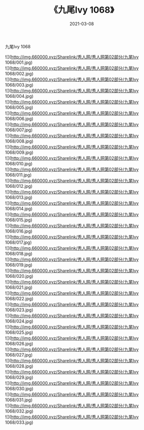 ﻿---
layout: post
title:  《九尾Ivy 1068》
date:   2021-03-08
img: http://img.660000.xyz/Sharelink/秀人网/秀人网第02部分/九尾Ivy 1068/000.jpg
categories: [美女, 清纯, 唯美]
---

九尾Ivy 1068

  ![](http://img.660000.xyz/Sharelink/秀人网/秀人网第02部分/九尾Ivy 1068/001.jpg) <br> ![](http://img.660000.xyz/Sharelink/秀人网/秀人网第02部分/九尾Ivy 1068/002.jpg) <br> ![](http://img.660000.xyz/Sharelink/秀人网/秀人网第02部分/九尾Ivy 1068/003.jpg) <br> ![](http://img.660000.xyz/Sharelink/秀人网/秀人网第02部分/九尾Ivy 1068/004.jpg) <br> ![](http://img.660000.xyz/Sharelink/秀人网/秀人网第02部分/九尾Ivy 1068/005.jpg) <br> ![](http://img.660000.xyz/Sharelink/秀人网/秀人网第02部分/九尾Ivy 1068/006.jpg) <br> ![](http://img.660000.xyz/Sharelink/秀人网/秀人网第02部分/九尾Ivy 1068/007.jpg) <br> ![](http://img.660000.xyz/Sharelink/秀人网/秀人网第02部分/九尾Ivy 1068/008.jpg) <br> ![](http://img.660000.xyz/Sharelink/秀人网/秀人网第02部分/九尾Ivy 1068/009.jpg) <br> ![](http://img.660000.xyz/Sharelink/秀人网/秀人网第02部分/九尾Ivy 1068/010.jpg) <br> ![](http://img.660000.xyz/Sharelink/秀人网/秀人网第02部分/九尾Ivy 1068/011.jpg) <br> ![](http://img.660000.xyz/Sharelink/秀人网/秀人网第02部分/九尾Ivy 1068/012.jpg) <br> ![](http://img.660000.xyz/Sharelink/秀人网/秀人网第02部分/九尾Ivy 1068/013.jpg) <br> ![](http://img.660000.xyz/Sharelink/秀人网/秀人网第02部分/九尾Ivy 1068/014.jpg) <br> ![](http://img.660000.xyz/Sharelink/秀人网/秀人网第02部分/九尾Ivy 1068/015.jpg) <br> ![](http://img.660000.xyz/Sharelink/秀人网/秀人网第02部分/九尾Ivy 1068/016.jpg) <br> ![](http://img.660000.xyz/Sharelink/秀人网/秀人网第02部分/九尾Ivy 1068/017.jpg) <br> ![](http://img.660000.xyz/Sharelink/秀人网/秀人网第02部分/九尾Ivy 1068/018.jpg) <br> ![](http://img.660000.xyz/Sharelink/秀人网/秀人网第02部分/九尾Ivy 1068/019.jpg) <br> ![](http://img.660000.xyz/Sharelink/秀人网/秀人网第02部分/九尾Ivy 1068/020.jpg) <br> ![](http://img.660000.xyz/Sharelink/秀人网/秀人网第02部分/九尾Ivy 1068/021.jpg) <br> ![](http://img.660000.xyz/Sharelink/秀人网/秀人网第02部分/九尾Ivy 1068/022.jpg) <br> ![](http://img.660000.xyz/Sharelink/秀人网/秀人网第02部分/九尾Ivy 1068/023.jpg) <br> ![](http://img.660000.xyz/Sharelink/秀人网/秀人网第02部分/九尾Ivy 1068/024.jpg) <br> ![](http://img.660000.xyz/Sharelink/秀人网/秀人网第02部分/九尾Ivy 1068/025.jpg) <br> ![](http://img.660000.xyz/Sharelink/秀人网/秀人网第02部分/九尾Ivy 1068/026.jpg) <br> ![](http://img.660000.xyz/Sharelink/秀人网/秀人网第02部分/九尾Ivy 1068/027.jpg) <br> ![](http://img.660000.xyz/Sharelink/秀人网/秀人网第02部分/九尾Ivy 1068/028.jpg) <br> ![](http://img.660000.xyz/Sharelink/秀人网/秀人网第02部分/九尾Ivy 1068/029.jpg) <br> ![](http://img.660000.xyz/Sharelink/秀人网/秀人网第02部分/九尾Ivy 1068/030.jpg) <br> ![](http://img.660000.xyz/Sharelink/秀人网/秀人网第02部分/九尾Ivy 1068/031.jpg) <br> ![](http://img.660000.xyz/Sharelink/秀人网/秀人网第02部分/九尾Ivy 1068/032.jpg) <br> ![](http://img.660000.xyz/Sharelink/秀人网/秀人网第02部分/九尾Ivy 1068/033.jpg) <br>